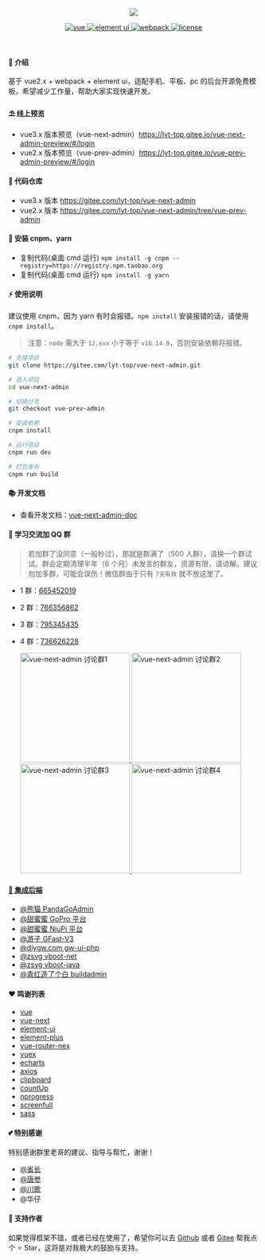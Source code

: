 <div align="center">
	<img src="https://img-blog.csdnimg.cn/0c4bea225a3e40d3be3a0db5e1729810.png">
	<p align="center">
	    <a href="https://cn.vuejs.org/" target="_blank">
	        <img src="https://img.shields.io/badge/vue.js-vue2.x-green" alt="vue">
	    </a>
	    <a href="https://element.eleme.cn/#/zh-CN/component/changelog" target="_blank">
	        <img src="https://img.shields.io/badge/element--ui-%3E1.0.0-blue" alt="element ui">
	    </a>
		<a href="https://v4.webpack.docschina.org/concepts/" target="_blank">
		    <img src="https://img.shields.io/badge/webpack-%3E1.0.0-success" alt="webpack">
		</a>
		<a href="https://gitee.com/lyt-top/vue-next-admin/blob/vue-prev-admin/LICENSE" target="_blank">
		    <img src="https://img.shields.io/badge/license-MIT-yellow" alt="license">
		</a>
	</p>
	<p>&nbsp;</p>
</div>

#### 🌈 介绍

基于 vue2.x + webpack + element ui，适配手机、平板、pc 的后台开源免费模板，希望减少工作量，帮助大家实现快速开发。

#### ⛱️ 线上预览

- vue3.x 版本预览（vue-next-admin）<a href="https://lyt-top.gitee.io/vue-next-admin-preview/#/login" target="_blank">https://lyt-top.gitee.io/vue-next-admin-preview/#/login</a>
- vue2.x 版本预览（vue-prev-admin）<a href="https://lyt-top.gitee.io/vue-prev-admin-preview/#/login" target="_blank">https://lyt-top.gitee.io/vue-prev-admin-preview/#/login</a>

#### 💒 代码仓库

- vue3.x 版本 <a href="https://gitee.com/lyt-top/vue-next-admin" target="_blank">https://gitee.com/lyt-top/vue-next-admin</a>
- vue2.x 版本 <a href="https://gitee.com/lyt-top/vue-next-admin/tree/vue-prev-admin" target="_blank">https://gitee.com/lyt-top/vue-next-admin/tree/vue-prev-admin</a>

#### 🚧 安装 cnpm、yarn

- 复制代码(桌面 cmd 运行) `npm install -g cnpm --registry=https://registry.npm.taobao.org`
- 复制代码(桌面 cmd 运行) `npm install -g yarn`

#### ⚡ 使用说明

建议使用 cnpm，因为 yarn 有时会报错。`npm install` 安装报错的话，请使用 `cnpm install`。

> 注意：`node` 需大于 `12.xxx` 小于等于 `v16.14.0`，否则安装依赖将报错。

```bash
# 克隆项目
git clone https://gitee.com/lyt-top/vue-next-admin.git

# 进入项目
cd vue-next-admin

# 切换分支
git checkout vue-prev-admin

# 安装依赖
cnpm install

# 运行项目
cnpm run dev

# 打包发布
cnpm run build
```

#### 📚 开发文档

- 查看开发文档：<a href="https://lyt-top.gitee.io/vue-next-admin-doc-preview" target="_blank">vue-next-admin-doc</a>

#### 💯 学习交流加 QQ 群

> 若加群了没同意（一般秒过），那就是群满了（500 人群），请换一个群试试。群会定期清理半年（6 个月）未发言的群友，资源有限，请谅解。建议勿加多群，可能会误伤！微信群由于只有 `7天有效` 就不放这里了。

- 1 群：<a target="_blank" href="https://qm.qq.com/cgi-bin/qm/qr?k=RdUY97Vx0T0vZ_1OOu-X1yFNkWgDwbjC&jump_from=webapi">665452019</a>
- 2 群：<a target="_blank" href="https://qm.qq.com/cgi-bin/qm/qr?k=zVfy3gNy7pNWVK3kMduDzwU369PZg2fw&jump_from=webapi">766356862</a>
- 3 群：<a target="_blank" href="https://qm.qq.com/cgi-bin/qm/qr?k=02EWb5P2JkP-8iwzaDadgFdxA0HSHPpn&jump_from=webapi">795345435</a>
- 4 群：<a target="_blank" href="https://qm.qq.com/cgi-bin/qm/qr?k=0gTFO04WwkeZZ6R4lju6gucbeXHK-wNd&jump_from=webapi">736626228</a>

  <a target="_blank" href="https://qm.qq.com/cgi-bin/qm/qr?k=RdUY97Vx0T0vZ_1OOu-X1yFNkWgDwbjC&jump_from=webapi">
  	<img src="https://img-blog.csdnimg.cn/35e00f12a3fe4820892ec630ca72f15f.png" width="220" height="220" alt="vue-next-admin 讨论群1" title="vue-next-admin 讨论群1"/>
  </a>
  <a target="_blank" href="https://qm.qq.com/cgi-bin/qm/qr?k=zVfy3gNy7pNWVK3kMduDzwU369PZg2fw&jump_from=webapi">
  	<img src="https://img-blog.csdnimg.cn/5f1b548abd9f434eb41edde31d1c1fa9.png" width="220" height="220" alt="vue-next-admin 讨论群2" title="vue-next-admin 讨论群2"/>
  </a>
  <a target="_blank" href="https://qm.qq.com/cgi-bin/qm/qr?k=02EWb5P2JkP-8iwzaDadgFdxA0HSHPpn&jump_from=webapi">
  	<img src="https://img-blog.csdnimg.cn/70c8a012dd304246bddeac2184c4ab3a.png" width="220" height="220" alt="vue-next-admin 讨论群3" title="vue-next-admin 讨论群3"/>
  </a>
  <a target="_blank" href="https://qm.qq.com/cgi-bin/qm/qr?k=0gTFO04WwkeZZ6R4lju6gucbeXHK-wNd&jump_from=webapi">
  	<img src="https://img-blog.csdnimg.cn/e5c9704eed1342bc9d9e74b37203402d.png" width="220" height="220" alt="vue-next-admin 讨论群4" title="vue-next-admin 讨论群4"/>

#### 💒 集成后端

- <a target="_blank" href="https://github.com/PandaGoAdmin/PandaX">@熊猫 PandaGoAdmin</a>
- <a target="_blank" href="https://toscode.gitee.com/GionConnection/gopro_free">@甜蜜蜜 GoPro 平台</a>
- <a target="_blank" href="https://gitee.com/GionConnection/niupi-free">@甜蜜蜜 NiuPi 平台</a>
- <a target="_blank" href="https://gitee.com/tiger1103/gfast/tree/os-v3/">@游子 GFast-V3</a>
- <a target="_blank" href="https://gitee.com/diygw/diygw-ui-php/">@diygw.com gw-ui-php</a>
- <a target="_blank" href="https://gitee.com/zsvg/vboot-net">@zsvg vboot-net</a>
- <a target="_blank" href="https://gitee.com/zsvg/vboot-java">@zsvg vboot-java</a>
- <a target="_blank" href="https://gitee.com/wonderful-code/buildadmin">@青红造了个白 buildadmin</a>

#### ❤️ 鸣谢列表

- <a href="https://github.com/vuejs/vue" target="_blank">vue</a>
- <a href="https://github.com/vuejs/vue-next" target="_blank">vue-next</a>
- <a href="https://github.com/ElemeFE/element" target="_blank">element-ui</a>
- <a href="https://github.com/element-plus/element-plus" target="_blank">element-plus</a>
- <a href="https://github.com/vuejs/vue-router-next" target="_blank">vue-router-nex</a>
- <a href="https://github.com/vuejs/vuex" target="_blank">vuex</a>
- <a href="https://github.com/apache/echarts" target="_blank">echarts</a>
- <a href="https://github.com/axios/axios" target="_blank">axios</a>
- <a href="https://github.com/zenorocha/clipboard.js" target="_blank">clipboard</a>
- <a href="https://github.com/inorganik/countUp.js" target="_blank">countUp</a>
- <a href="https://github.com/rstacruz/nprogress" target="_blank">nprogress</a>
- <a href="https://github.com/sindresorhus/screenfull.js" target="_blank">screenfull</a>
- <a href="https://github.com/sass/sass" target="_blank">sass</a>

#### 💕 特别感谢

特别感谢群里老哥的建议、指导与帮忙，谢谢！

- <a href="https://gitee.com/click33/sa-plus" target="_blank">@省长</a>
- <a href="https://gitee.com/jskz/Jskz-SpringCloud" target="_blank">@唐参</a>
- <a href="https://gitee.com/chuange" target="_blank">@川歌</a>
- @华仔

#### 💌 支持作者

如果觉得框架不错，或者已经在使用了，希望你可以去 <a target="_blank" href="https://github.com/lyt-Top/vue-next-admin">Github</a> 或者
<a target="_blank" href="https://gitee.com/lyt-top/vue-next-admin">Gitee</a> 帮我点个 ⭐ Star，这将是对我极大的鼓励与支持。
